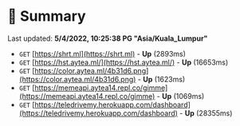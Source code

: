 # 📖 Summary
Last updated: **5/4/2022, 10:25:38 PG "Asia/Kuala_Lumpur"**

- `GET` [https://shrt.ml](https://shrt.ml) - **Up** (2893ms)
- `GET` [https://hst.aytea.ml/](https://hst.aytea.ml/) - **Up** (16653ms)
- `GET` [https://color.aytea.ml/4b31d6.png](https://color.aytea.ml/4b31d6.png) - **Up** (1623ms)
- `GET` [https://memeapi.aytea14.repl.co/gimme](https://memeapi.aytea14.repl.co/gimme) - **Up** (1069ms)
- `GET` [https://teledrivemy.herokuapp.com/dashboard](https://teledrivemy.herokuapp.com/dashboard) - **Up** (28355ms)
